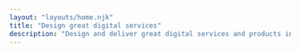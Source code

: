 ```yaml
---
layout: "layouts/home.njk"
title: "Design great digital services"
description: "Design and deliver great digital services and products in Defence. Helping people meet service standards and do their roles in Defence."
---
```

